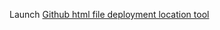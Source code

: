 Launch [Github html file deployment location tool](https://https://jsutil37.github.io/jsutil/devtools/githubDeploymentLocation.html)

